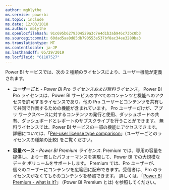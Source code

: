 ```yaml
---
author: mgblythe
ms.service: powerbi
ms.topic: include
ms.date: 12/03/2018
ms.author: mblythe
ms.openlocfilehash: 91c695b6279304529a3c7e4d1b3ab946c73bc0b3
ms.sourcegitcommit: 60dad5aa0d85db790553e537bf8ac34ee3289ba3
ms.translationtype: MT
ms.contentlocale: ja-JP
ms.lasthandoff: 05/29/2019
ms.locfileid: "61187527"
---
```

Power BI サービスでは、次の 2 種類のライセンスにより、ユーザー機能が定義されます。

* **ユーザーごと** - *Power BI Pro ライセンスおよび無料ライセンス*。 Power BI Pro ライセンスは、Power BI サービスのすべてのコンテンツと機能へのアクセスを許可するライセンスであり、他の Pro ユーザーとコンテンツを共有して共同で作業するための機能が含まれています。 Pro ユーザーだけが、アプリ ワークスペースに対するコンテンツの発行と使用、ダッシュボードの共有、ダッシュボードとレポートのサブスクライブを行うことができます。 無料ライセンスでは、Power BI サービスの一部の機能にアクセスできます。 詳細については、「[Per-user license type comparison](../service-features-license-type.md#per-user-license-type-comparison)」(ユーザーごとのライセンスの種類の比較) をご覧ください。

* **容量ベース** - *Power BI Premium ライセンス*. Premium では、専用の容量を提供し、より一貫したパフォーマンスを実現して、Power BI での大規模なデータ ボリュームをサポートします。 Premium では、Pro ユーザーが、個々のユーザーにコンテンツを広範囲に配布できます。受信者は、Pro のライセンスがなくてもそのコンテンツを参照できます。 詳しくは、「[Power BI Premium - what is it?](../service-premium-what-is.md)」 (Power BI Premium とは) を参照してください。